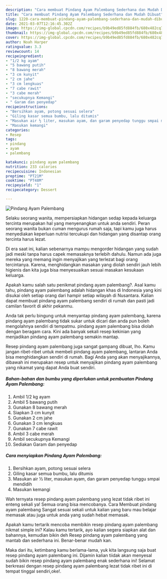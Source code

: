 ```yaml
---
description: "Cara membuat Pindang Ayam Palembang Sederhana dan Mudah Dibuat"
title: "Cara membuat Pindang Ayam Palembang Sederhana dan Mudah Dibuat"
slug: 1220-cara-membuat-pindang-ayam-palembang-sederhana-dan-mudah-dibuat
date: 2021-03-07T12:16:45.302Z
image: https://img-global.cpcdn.com/recipes/b9b49ed85fd884fb/680x482cq70/pindang-ayam-palembang-foto-resep-utama.jpg
thumbnail: https://img-global.cpcdn.com/recipes/b9b49ed85fd884fb/680x482cq70/pindang-ayam-palembang-foto-resep-utama.jpg
cover: https://img-global.cpcdn.com/recipes/b9b49ed85fd884fb/680x482cq70/pindang-ayam-palembang-foto-resep-utama.jpg
author: Noah Harper
ratingvalue: 3.3
reviewcount: 14
recipeingredient:
- "1/2 kg ayam"
- "5 bawang putih"
- "8 bawang merah"
- "3 cm kunyit"
- "2 cm jahe"
- "3 cm lengkuas"
- "7 cabe rawit"
- "3 cabe merah"
- "secukupnya Kemangi"
- " Garam dan penyedap"
recipeinstructions:
- "Bersihkan ayam, potong sesuai selera"
- "Giling kasar semua bumbu, lalu ditumis"
- "Masukan air ½ liter, masukan ayam, dan garam penyedap tunggu smpai mendidih"
- "Masukan kemangi"
categories:
- Resep
tags:
- pindang
- ayam
- palembang

katakunci: pindang ayam palembang 
nutrition: 233 calories
recipecuisine: Indonesian
preptime: "PT21M"
cooktime: "PT48M"
recipeyield: "1"
recipecategory: Dessert

---
```



![Pindang Ayam Palembang](https://img-global.cpcdn.com/recipes/b9b49ed85fd884fb/680x482cq70/pindang-ayam-palembang-foto-resep-utama.jpg)

Selaku seorang wanita, mempersiapkan hidangan sedap kepada keluarga tercinta merupakan hal yang menyenangkan untuk anda sendiri. Peran seorang  wanita bukan cuman mengurus rumah saja, tapi kamu juga harus menyediakan keperluan nutrisi tercukupi dan hidangan yang disantap orang tercinta harus lezat.

Di era  saat ini, kalian sebenarnya mampu mengorder hidangan yang sudah jadi meski tanpa harus capek memasaknya terlebih dahulu. Namun ada juga mereka yang memang ingin menyajikan yang terlezat bagi orang tercintanya. Karena, menghidangkan masakan yang diolah sendiri jauh lebih higienis dan kita juga bisa menyesuaikan sesuai masakan kesukaan keluarga. 



Apakah kamu salah satu penikmat pindang ayam palembang?. Asal kamu tahu, pindang ayam palembang adalah hidangan khas di Indonesia yang kini disukai oleh setiap orang dari hampir setiap wilayah di Nusantara. Kalian dapat membuat pindang ayam palembang sendiri di rumah dan pasti jadi camilan favorit di akhir pekanmu.

Anda tak perlu bingung untuk menyantap pindang ayam palembang, karena pindang ayam palembang tidak sukar untuk dicari dan anda pun boleh mengolahnya sendiri di tempatmu. pindang ayam palembang bisa diolah dengan beragam cara. Kini ada banyak sekali resep kekinian yang menjadikan pindang ayam palembang semakin mantap.

Resep pindang ayam palembang juga sangat gampang dibuat, lho. Kamu jangan ribet-ribet untuk membeli pindang ayam palembang, lantaran Anda bisa menghidangkan sendiri di rumah. Bagi Anda yang akan menyajikannya, dibawah ini merupakan resep untuk menyajikan pindang ayam palembang yang nikamat yang dapat Anda buat sendiri.

<!--inarticleads1-->

##### Bahan-bahan dan bumbu yang diperlukan untuk pembuatan Pindang Ayam Palembang:

1. Ambil 1/2 kg ayam
1. Ambil 5 bawang putih
1. Gunakan 8 bawang merah
1. Siapkan 3 cm kunyit
1. Gunakan 2 cm jahe
1. Gunakan 3 cm lengkuas
1. Gunakan 7 cabe rawit
1. Ambil 3 cabe merah
1. Ambil secukupnya Kemangi
1. Sediakan  Garam dan penyedap




<!--inarticleads2-->

##### Cara menyiapkan Pindang Ayam Palembang:

1. Bersihkan ayam, potong sesuai selera
1. Giling kasar semua bumbu, lalu ditumis
1. Masukan air ½ liter, masukan ayam, dan garam penyedap tunggu smpai mendidih
1. Masukan kemangi




Wah ternyata resep pindang ayam palembang yang lezat tidak ribet ini enteng sekali ya! Semua orang bisa mencobanya. Cara Membuat pindang ayam palembang Sangat sesuai sekali untuk kalian yang baru mau belajar memasak atau juga untuk anda yang sudah hebat memasak.

Apakah kamu tertarik mencoba membikin resep pindang ayam palembang nikmat simple ini? Kalau kamu tertarik, ayo kalian segera siapkan alat dan bahannya, kemudian bikin deh Resep pindang ayam palembang yang mantab dan sederhana ini. Benar-benar mudah kan. 

Maka dari itu, ketimbang kamu berlama-lama, yuk kita langsung saja buat resep pindang ayam palembang ini. Dijamin kalian tiidak akan menyesal sudah bikin resep pindang ayam palembang enak sederhana ini! Selamat berkreasi dengan resep pindang ayam palembang lezat tidak ribet ini di tempat tinggal sendiri,oke!.

